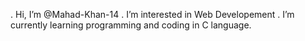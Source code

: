 . Hi, I’m @Mahad-Khan-14
. I’m interested in Web Developement
. I’m currently learning programming and coding in C language.
